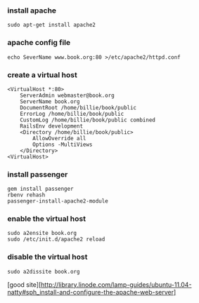 ### install apache 

    sudo apt-get install apache2

### apache config file

    echo SeverName www.book.org:80 >/etc/apache2/httpd.conf

### create a virtual host 

    <VirtualHost *:80>
        ServerAdmin webmaster@book.org
        ServerName book.org
        DocumentRoot /home/billie/book/public
        ErrorLog /home/billie/book/public
        CustomLog /home/billie/book/public combined
        RailsEnv development
        <Directory /home/billie/book/public>
            AllowOverride all
            Options -MultiViews
        </Directory>
    <VirtualHost>

### install passenger

    gem install passenger
    rbenv rehash
    passenger-install-apache2-module

### enable the virtual host
    
    sudo a2ensite book.org 
    sudo /etc/init.d/apache2 reload

### disable the virtual host

    sudo a2dissite book.org

[good site][http://library.linode.com/lamp-guides/ubuntu-11.04-natty#sph_install-and-configure-the-apache-web-server]



